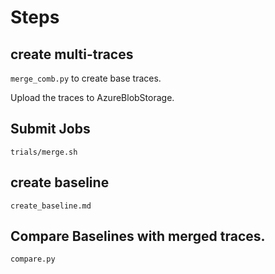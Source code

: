 # Steps

## create multi-traces

`merge_comb.py` to create base traces.

Upload the traces to AzureBlobStorage.


## Submit Jobs
`trials/merge.sh`


## create baseline
`create_baseline.md`


## Compare Baselines with merged traces.
`compare.py`
